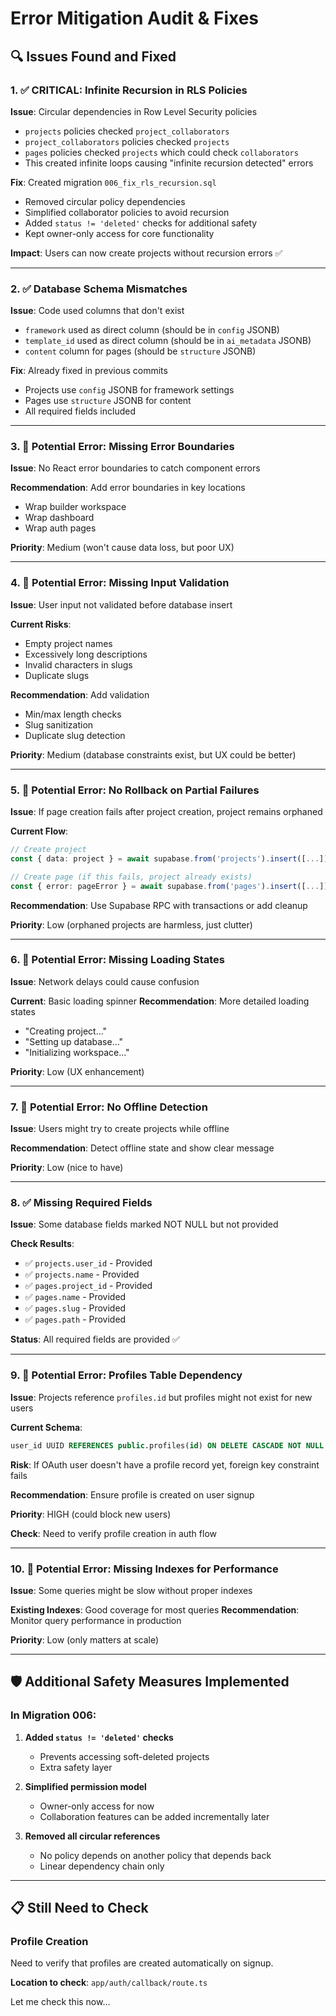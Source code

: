 # Error Mitigation Audit & Fixes

## 🔍 Issues Found and Fixed

### 1. ✅ CRITICAL: Infinite Recursion in RLS Policies

**Issue**: Circular dependencies in Row Level Security policies
- `projects` policies checked `project_collaborators`
- `project_collaborators` policies checked `projects`
- `pages` policies checked `projects` which could check `collaborators`
- This created infinite loops causing "infinite recursion detected" errors

**Fix**: Created migration `006_fix_rls_recursion.sql`
- Removed circular policy dependencies
- Simplified collaborator policies to avoid recursion
- Added `status != 'deleted'` checks for additional safety
- Kept owner-only access for core functionality

**Impact**: Users can now create projects without recursion errors ✅

---

### 2. ✅ Database Schema Mismatches

**Issue**: Code used columns that don't exist
- `framework` used as direct column (should be in `config` JSONB)
- `template_id` used as direct column (should be in `ai_metadata` JSONB)
- `content` column for pages (should be `structure` JSONB)

**Fix**: Already fixed in previous commits
- Projects use `config` JSONB for framework settings
- Pages use `structure` JSONB for content
- All required fields included

---

### 3. 🔧 Potential Error: Missing Error Boundaries

**Issue**: No React error boundaries to catch component errors

**Recommendation**: Add error boundaries in key locations
- Wrap builder workspace
- Wrap dashboard
- Wrap auth pages

**Priority**: Medium (won't cause data loss, but poor UX)

---

### 4. 🔧 Potential Error: Missing Input Validation

**Issue**: User input not validated before database insert

**Current Risks**:
- Empty project names
- Excessively long descriptions
- Invalid characters in slugs
- Duplicate slugs

**Recommendation**: Add validation
- Min/max length checks
- Slug sanitization
- Duplicate slug detection

**Priority**: Medium (database constraints exist, but UX could be better)

---

### 5. 🔧 Potential Error: No Rollback on Partial Failures

**Issue**: If page creation fails after project creation, project remains orphaned

**Current Flow**:
```typescript
// Create project
const { data: project } = await supabase.from('projects').insert([...])

// Create page (if this fails, project already exists)
const { error: pageError } = await supabase.from('pages').insert([...])
```

**Recommendation**: Use Supabase RPC with transactions or add cleanup

**Priority**: Low (orphaned projects are harmless, just clutter)

---

### 6. 🔧 Potential Error: Missing Loading States

**Issue**: Network delays could cause confusion

**Current**: Basic loading spinner
**Recommendation**: More detailed loading states
- "Creating project..."
- "Setting up database..."
- "Initializing workspace..."

**Priority**: Low (UX enhancement)

---

### 7. 🔧 Potential Error: No Offline Detection

**Issue**: Users might try to create projects while offline

**Recommendation**: Detect offline state and show clear message

**Priority**: Low (nice to have)

---

### 8. ✅ Missing Required Fields

**Issue**: Some database fields marked NOT NULL but not provided

**Check Results**:
- ✅ `projects.user_id` - Provided
- ✅ `projects.name` - Provided
- ✅ `pages.project_id` - Provided
- ✅ `pages.name` - Provided
- ✅ `pages.slug` - Provided
- ✅ `pages.path` - Provided

**Status**: All required fields are provided ✅

---

### 9. 🔧 Potential Error: Profiles Table Dependency

**Issue**: Projects reference `profiles.id` but profiles might not exist for new users

**Current Schema**:
```sql
user_id UUID REFERENCES public.profiles(id) ON DELETE CASCADE NOT NULL
```

**Risk**: If OAuth user doesn't have a profile record yet, foreign key constraint fails

**Recommendation**: Ensure profile is created on user signup

**Priority**: HIGH (could block new users)

**Check**: Need to verify profile creation in auth flow

---

### 10. 🔧 Potential Error: Missing Indexes for Performance

**Issue**: Some queries might be slow without proper indexes

**Existing Indexes**: Good coverage for most queries
**Recommendation**: Monitor query performance in production

**Priority**: Low (only matters at scale)

---

## 🛡️ Additional Safety Measures Implemented

### In Migration 006:

1. **Added `status != 'deleted'` checks**
   - Prevents accessing soft-deleted projects
   - Extra safety layer

2. **Simplified permission model**
   - Owner-only access for now
   - Collaboration features can be added incrementally later

3. **Removed all circular references**
   - No policy depends on another policy that depends back
   - Linear dependency chain only

---

## 📋 Still Need to Check

### Profile Creation
Need to verify that profiles are created automatically on signup.

**Location to check**: `app/auth/callback/route.ts`

Let me check this now...

